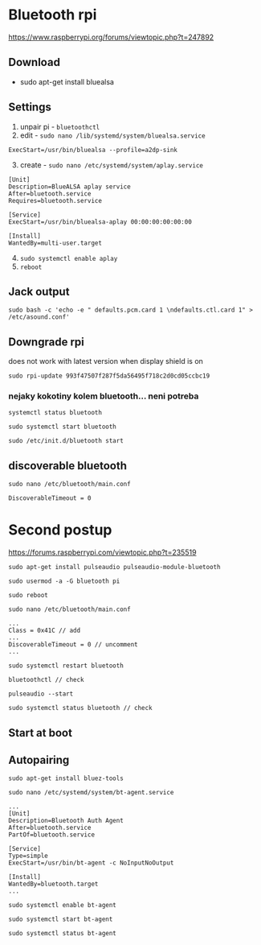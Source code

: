 # Bluetooth rpi

https://www.raspberrypi.org/forums/viewtopic.php?t=247892

## Download 

- sudo apt-get install bluealsa

## Settings

1. unpair pi - ```bluetoothctl```
2. edit - ```sudo nano /lib/systemd/system/bluealsa.service```

```
ExecStart=/usr/bin/bluealsa --profile=a2dp-sink
```

3. create - ```sudo nano /etc/systemd/system/aplay.service```

```
[Unit]
Description=BlueALSA aplay service
After=bluetooth.service
Requires=bluetooth.service
    
[Service]
ExecStart=/usr/bin/bluealsa-aplay 00:00:00:00:00:00
    
[Install]
WantedBy=multi-user.target
```

4. ```sudo systemctl enable aplay```
5. ```reboot```

## Jack output

```sudo bash -c 'echo -e " defaults.pcm.card 1 \ndefaults.ctl.card 1" > /etc/asound.conf'```

## Downgrade rpi

does not work with latest version when display shield is on

```sudo rpi-update 993f47507f287f5da56495f718c2d0cd05ccbc19```

### nejaky kokotiny kolem bluetooth... neni potreba

```systemctl status bluetooth```

```sudo systemctl start bluetooth```

```sudo /etc/init.d/bluetooth start```

## discoverable bluetooth

```sudo nano /etc/bluetooth/main.conf```

```
DiscoverableTimeout = 0
```

# Second postup

https://forums.raspberrypi.com/viewtopic.php?t=235519

```
sudo apt-get install pulseaudio pulseaudio-module-bluetooth

sudo usermod -a -G bluetooth pi

sudo reboot

sudo nano /etc/bluetooth/main.conf

...
Class = 0x41C // add
...
DiscoverableTimeout = 0 // uncomment
...

sudo systemctl restart bluetooth

bluetoothctl // check

pulseaudio --start

sudo systemctl status bluetooth // check
```

## Start at boot

## Autopairing

```
sudo apt-get install bluez-tools

sudo nano /etc/systemd/system/bt-agent.service

...
[Unit]
Description=Bluetooth Auth Agent
After=bluetooth.service
PartOf=bluetooth.service

[Service]
Type=simple
ExecStart=/usr/bin/bt-agent -c NoInputNoOutput

[Install]
WantedBy=bluetooth.target
...

sudo systemctl enable bt-agent

sudo systemctl start bt-agent

sudo systemctl status bt-agent 
```